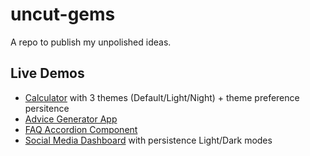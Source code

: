 # uncut-gems
A repo to publish my unpolished ideas.

## Live Demos
- [Calculator](https://venerable-malasada-cab94c.netlify.app/) with 3 themes (Default/Light/Night) + theme preference persitence
- [Advice Generator App](https://beautiful-griffin-cb0434.netlify.app/)
- [FAQ Accordion Component](https://tangerine-torrone-281268.netlify.app/)
- [Social Media Dashboard](https://snazzy-croquembouche-e6675f.netlify.app/) with persistence Light/Dark modes
